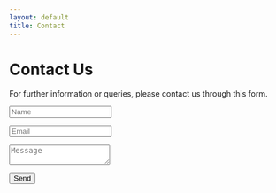 ```yaml
---
layout: default
title: Contact
---
```

<div class="contact">
<h1>Contact Us</h1>
<p>For further information or queries, please contact us through this form.</p>
<form id="contact-form" action="https://formspree.io/cicognara@googlegroups.com" method="POST">
  <p><input type="text" name="name" placeholder="Name"></p>
  <p><input type="email" name="_replyto" placeholder="Email" required></p>
  <p><textarea name="comment" placeholder="Message" required></textarea></p>
  <p><input id="submit-form" type="submit" value="Send"></p>
  <input type="hidden" name="_subject" value="Message from Cicognara Website" />
  <input type="text" name="_gotcha" style="display:none" />
  <input type="hidden" name="_next" value="/contact" />
</form>
<div>